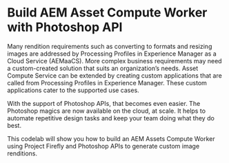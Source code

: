 # Build AEM Asset Compute Worker with Photoshop API

Many rendition requirements such as converting to formats and resizing images are addressed by Processing Profiles in Experience Manager as a Cloud Service (AEMaaCS). More complex business requirements may need a custom-created solution that suits an organization’s needs. Asset Compute Service can be extended by creating custom applications that are called from Processing Profiles in Experience Manager. These custom applications cater to the supported use cases.

With the support of Photoshop APIs, that becomes even easier. The Photoshop magics are now available on the cloud, at scale. It helps to automate repetitive design tasks and keep your team doing what they do best.

This codelab will show you how to build an AEM Assets Compute Worker using Project Firefly and Photoshop APIs to generate custom image renditions.